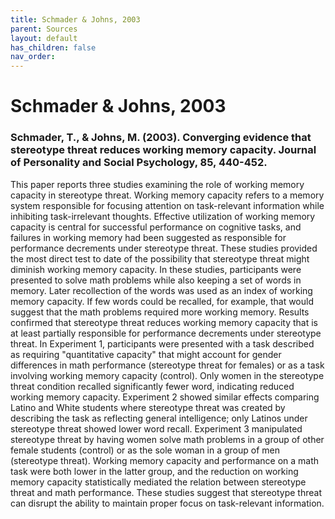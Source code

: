 ```yaml
---
title: Schmader & Johns, 2003
parent: Sources
layout: default
has_children: false
nav_order: 
---
```


# Schmader & Johns, 2003

### Schmader, T., & Johns, M. (2003). Converging evidence that stereotype threat reduces working memory capacity. Journal of Personality and Social Psychology, 85, 440-452.

This paper reports three studies examining the role of working memory capacity in stereotype threat. Working memory capacity refers to a memory system responsible for focusing attention on task-relevant information while inhibiting task-irrelevant thoughts. Effective utilization of working memory capacity is central for successful performance on cognitive tasks, and failures in working memory had been suggested as responsible for performance decrements under stereotype threat. These studies provided the most direct test to date of the possibility that stereotype threat might diminish working memory capacity. In these studies, participants were presented to solve math problems while also keeping a set of words in memory. Later recollection of the words was used as an index of working memory capacity. If few words could be recalled, for example, that would suggest that the math problems required more working memory. Results confirmed that stereotype threat reduces working memory capacity that is at least partially responsible for performance decrements under stereotype threat. In Experiment 1, participants were presented with a task described as requiring "quantitative capacity" that might account for gender differences in math performance (stereotype threat for females) or as a task involving working memory capacity (control). Only women in the stereotype threat condition recalled significantly fewer word, indicating reduced working memory capacity. Experiment 2 showed similar effects comparing Latino and White students where stereotype threat was created by describing the task as reflecting general intelligence; only Latinos under stereotype threat showed lower word recall. Experiment 3 manipulated stereotype threat by having women solve math problems in a group of other female students (control) or as the sole woman in a group of men (stereotype threat). Working memory capacity and performance on a math task were both lower in the latter group, and the reduction on working memory capacity statistically mediated the relation between stereotype threat and math performance. These studies suggest that stereotype threat can disrupt the ability to maintain proper focus on task-relevant information.
